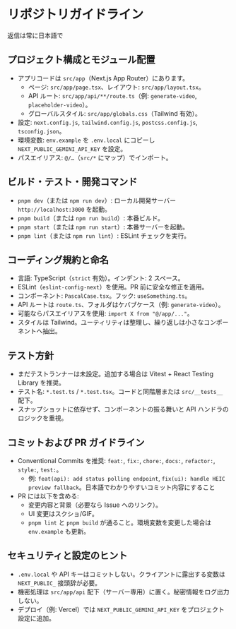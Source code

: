 # リポジトリガイドライン
返信は常に日本語で

## プロジェクト構成とモジュール配置
- アプリコードは `src/app`（Next.js App Router）にあります。
  - ページ: `src/app/page.tsx`、レイアウト: `src/app/layout.tsx`。
  - API ルート: `src/app/api/**/route.ts`（例: `generate-video`, `placeholder-video`）。
  - グローバルスタイル: `src/app/globals.css`（Tailwind 有効）。
- 設定: `next.config.js`, `tailwind.config.js`, `postcss.config.js`, `tsconfig.json`。
- 環境変数: `env.example` を `.env.local` にコピーし `NEXT_PUBLIC_GEMINI_API_KEY` を設定。
- パスエイリアス: `@/…`（`src/*` にマップ）でインポート。

## ビルド・テスト・開発コマンド
- `pnpm dev`（または `npm run dev`）: ローカル開発サーバー `http://localhost:3000` を起動。
- `pnpm build`（または `npm run build`）: 本番ビルド。
- `pnpm start`（または `npm run start`）: 本番サーバーを起動。
- `pnpm lint`（または `npm run lint`）: ESLint チェックを実行。

## コーディング規約と命名
- 言語: TypeScript（`strict` 有効）。インデント: 2 スペース。
- ESLint（`eslint-config-next`）を使用。PR 前に安全な修正を適用。
- コンポーネント: `PascalCase.tsx`。フック: `useSomething.ts`。
- API ルートは `route.ts`、フォルダはケバブケース（例: `generate-video`）。
- 可能ならパスエイリアスを使用: `import X from "@/app/..."`。
- スタイルは Tailwind。ユーティリティは整理し、繰り返しは小さなコンポーネントへ抽出。

## テスト方針
- まだテストランナーは未設定。追加する場合は Vitest + React Testing Library を推奨。
- テスト名: `*.test.ts` / `*.test.tsx`。コードと同階層または `src/__tests__` 配下。
- スナップショットに依存せず、コンポーネントの振る舞いと API ハンドラのロジックを重視。

## コミットおよび PR ガイドライン
- Conventional Commits を推奨: `feat:`, `fix:`, `chore:`, `docs:`, `refactor:`, `style:`, `test:`。
  - 例: `feat(api): add status polling endpoint`, `fix(ui): handle HEIC preview fallback`。日本語でわかりやすいコミット内容にすること
- PR には以下を含める:
  - 変更内容と背景（必要なら Issue へのリンク）。
  - UI 変更はスクショ/GIF。
  - `pnpm lint` と `pnpm build` が通ること。環境変数を変更した場合は `env.example` も更新。

## セキュリティと設定のヒント
- `.env.local` や API キーはコミットしない。クライアントに露出する変数は `NEXT_PUBLIC_` 接頭辞が必要。
- 機密処理は `src/app/api` 配下（サーバー専用）に置く。秘密情報をログ出力しない。
- デプロイ（例: Vercel）では `NEXT_PUBLIC_GEMINI_API_KEY` をプロジェクト設定に追加。
